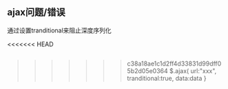 ## **ajax问题/错误**

通过设置tranditional来阻止深度序列化

<<<<<<< HEAD

```js

```
>>>>>>> c38a18ae1c1d2ff4d33831d99dff05b2d05e0364
$.ajax(
    url:"xxx",
    tranditional:true,
    data:data
}